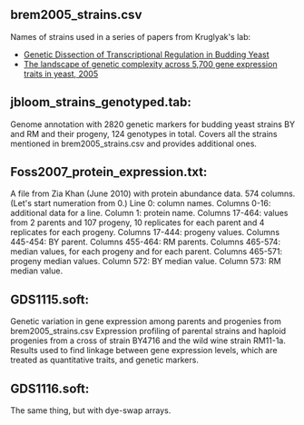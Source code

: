 ## brem2005_strains.csv
Names of strains used in a series of papers from Kruglyak's lab:
- [Genetic Dissection of Transcriptional Regulation in Budding Yeast](http://science.sciencemag.org/content/296/5568/752)
- [The landscape of genetic complexity across 5,700 gene expression traits in yeast, 2005](https://www.ncbi.nlm.nih.gov/pmc/articles/PMC547855/)

## jbloom_strains_genotyped.tab:
Genome annotation with 2820 genetic markers for budding yeast strains BY and RM and their progeny, 124 genotypes in total. Covers all the strains mentioned in brem2005_strains.csv and provides additional ones.

## Foss2007_protein_expression.txt:
A file from Zia Khan (June 2010) with protein abundance data. 574 columns. (Let's start numeration from 0.) Line 0: column names. Columns 0-16: additional data for a line. Column 1: protein name. Columns 17-464: values from 2 parents and 107 progeny, 10 replicates for each parent and 4 replicates for each progeny. Columns 17-444: progeny values. Columns 445-454: BY parent. Columns 455-464: RM parents. Columns 465-574: median values, for each progeny and for each parent. Columns 465-571: progeny median values. Column 572: BY median value. Column 573: RM median value.

## GDS1115.soft:
Genetic variation in gene expression among parents and progenies from brem2005_strains.csv
Expression profiling of parental strains and haploid progenies from a cross of strain BY4716 and the wild wine strain RM11-1a. Results used to find linkage between gene expression levels, which are treated as quantitative traits, and genetic markers.

## GDS1116.soft:
The same thing, but with dye-swap arrays.
